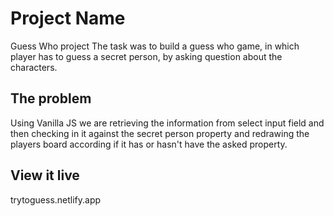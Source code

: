 # Project Name

Guess Who project
The task was to build a guess who game, in which player has to guess a secret person, by asking question about the characters.

## The problem

Using Vanilla JS we are retrieving the information from select input field and then checking in it against the secret person property and redrawing the players board according if it has or hasn't have the asked property.

## View it live

trytoguess.netlify.app
